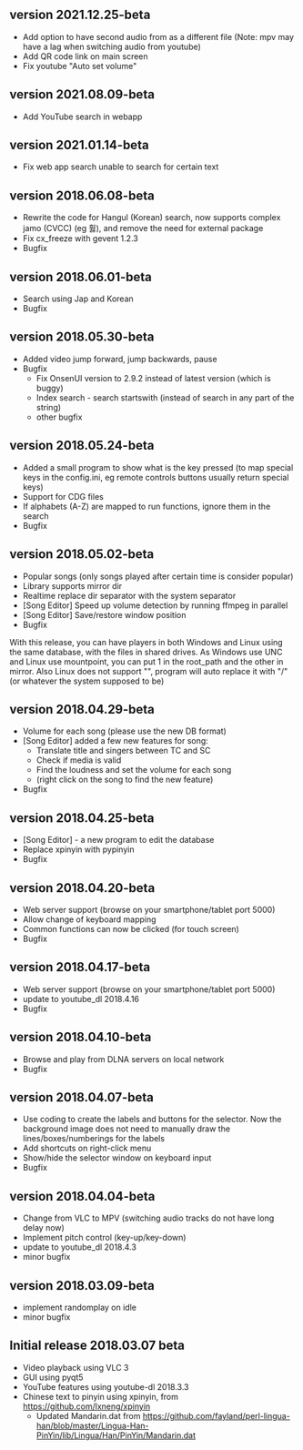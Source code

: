 ## version 2021.12.25-beta

- Add option to have second audio from as a different file (Note: mpv may have a lag when switching audio from youtube)
- Add QR code link on main screen
- Fix youtube "Auto set volume"


## version 2021.08.09-beta

- Add YouTube search in webapp


## version 2021.01.14-beta

- Fix web app search unable to search for certain text


## version 2018.06.08-beta

- Rewrite the code for Hangul (Korean) search, now supports complex jamo (CVCC) (eg 훯), and remove the need for external package
- Fix cx_freeze with gevent 1.2.3
- Bugfix


## version 2018.06.01-beta

- Search using Jap and Korean
- Bugfix


## version 2018.05.30-beta

- Added video jump forward, jump backwards, pause
- Bugfix
  - Fix OnsenUI version to 2.9.2 instead of latest version (which is buggy)
  - Index search - search startswith (instead of search in any part of the string)
  - other bugfix


## version 2018.05.24-beta

- Added a small program to show what is the key pressed (to map special keys in the config.ini, eg remote controls buttons usually return special keys)
- Support for CDG files
- If alphabets (A-Z) are mapped to run functions, ignore them in the search
- Bugfix


## version 2018.05.02-beta

- Popular songs (only songs played after certain time is consider popular)
- Library supports mirror dir
- Realtime replace dir separator with the system separator
- [Song Editor] Speed up volume detection by running ffmpeg in parallel
- [Song Editor] Save/restore window position
- Bugfix

With this release, you can have players in both Windows and Linux using the same database,
with the files in shared drives. As Windows use UNC and Linux use mountpoint, you can put
1 in the root_path and the other in mirror. Also Linux does not support "\", program will
auto replace it with "/" (or whatever the system supposed to be)


## version 2018.04.29-beta

- Volume for each song (please use the new DB format)
- [Song Editor] added a few new features for song:
  - Translate title and singers between TC and SC
  - Check if media is valid
  - Find the loudness and set the volume for each song
  - (right click on the song to find the new feature)
- Bugfix


## version 2018.04.25-beta

- [Song Editor] - a new program to edit the database
- Replace xpinyin with pypinyin
- Bugfix


## version 2018.04.20-beta

- Web server support (browse on your smartphone/tablet port 5000)
- Allow change of keyboard mapping
- Common functions can now be clicked (for touch screen)
- Bugfix


## version 2018.04.17-beta

- Web server support (browse on your smartphone/tablet port 5000)
- update to youtube_dl 2018.4.16
- Bugfix


## version 2018.04.10-beta

- Browse and play from DLNA servers on local network
- Bugfix


## version 2018.04.07-beta

- Use coding to create the labels and buttons for the selector.
  Now the background image does not need to manually draw the lines/boxes/numberings for the labels
- Add shortcuts on right-click menu
- Show/hide the selector window on keyboard input
- Bugfix


## version 2018.04.04-beta

- Change from VLC to MPV (switching audio tracks do not have long delay now)
- Implement pitch control (key-up/key-down)
- update to youtube_dl 2018.4.3
- minor bugfix


## version 2018.03.09-beta

- implement randomplay on idle
- minor bugfix


## Initial release 2018.03.07 beta

- Video playback using VLC 3
- GUI using pyqt5
- YouTube features using youtube-dl 2018.3.3
- Chinese text to pinyin using xpinyin, from https://github.com/lxneng/xpinyin
  - Updated Mandarin.dat from https://github.com/fayland/perl-lingua-han/blob/master/Lingua-Han-PinYin/lib/Lingua/Han/PinYin/Mandarin.dat
